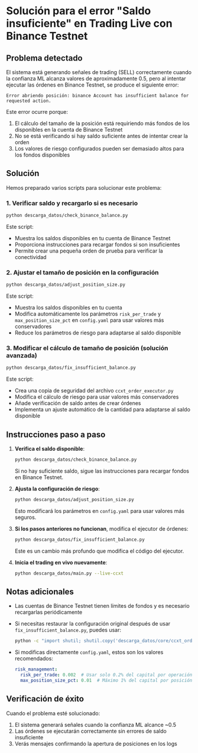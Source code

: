 # Solución para el error "Saldo insuficiente" en Trading Live con Binance Testnet

## Problema detectado

El sistema está generando señales de trading (SELL) correctamente cuando la confianza ML alcanza valores de aproximadamente 0.5, pero al intentar ejecutar las órdenes en Binance Testnet, se produce el siguiente error:

```
Error abriendo posición: binance Account has insufficient balance for requested action.
```

Este error ocurre porque:
1. El cálculo del tamaño de la posición está requiriendo más fondos de los disponibles en la cuenta de Binance Testnet
2. No se está verificando si hay saldo suficiente antes de intentar crear la orden
3. Los valores de riesgo configurados pueden ser demasiado altos para los fondos disponibles

## Solución

Hemos preparado varios scripts para solucionar este problema:

### 1. Verificar saldo y recargarlo si es necesario

```bash
python descarga_datos/check_binance_balance.py
```

Este script:
- Muestra los saldos disponibles en tu cuenta de Binance Testnet
- Proporciona instrucciones para recargar fondos si son insuficientes
- Permite crear una pequeña orden de prueba para verificar la conectividad

### 2. Ajustar el tamaño de posición en la configuración

```bash
python descarga_datos/adjust_position_size.py
```

Este script:
- Muestra los saldos disponibles en tu cuenta
- Modifica automáticamente los parámetros `risk_per_trade` y `max_position_size_pct` en `config.yaml` para usar valores más conservadores
- Reduce los parámetros de riesgo para adaptarse al saldo disponible

### 3. Modificar el cálculo de tamaño de posición (solución avanzada)

```bash
python descarga_datos/fix_insufficient_balance.py
```

Este script:
- Crea una copia de seguridad del archivo `ccxt_order_executor.py`
- Modifica el cálculo de riesgo para usar valores más conservadores
- Añade verificación de saldo antes de crear órdenes
- Implementa un ajuste automático de la cantidad para adaptarse al saldo disponible

## Instrucciones paso a paso

1. **Verifica el saldo disponible**:
   ```bash
   python descarga_datos/check_binance_balance.py
   ```
   Si no hay suficiente saldo, sigue las instrucciones para recargar fondos en Binance Testnet.

2. **Ajusta la configuración de riesgo**:
   ```bash
   python descarga_datos/adjust_position_size.py
   ```
   Esto modificará los parámetros en `config.yaml` para usar valores más seguros.

3. **Si los pasos anteriores no funcionan**, modifica el ejecutor de órdenes:
   ```bash
   python descarga_datos/fix_insufficient_balance.py
   ```
   Este es un cambio más profundo que modifica el código del ejecutor.

4. **Inicia el trading en vivo nuevamente**:
   ```bash
   python descarga_datos/main.py --live-ccxt
   ```

## Notas adicionales

- Las cuentas de Binance Testnet tienen límites de fondos y es necesario recargarlas periódicamente
- Si necesitas restaurar la configuración original después de usar `fix_insufficient_balance.py`, puedes usar:
  ```bash
  python -c "import shutil; shutil.copy('descarga_datos/core/ccxt_order_executor.py.bak', 'descarga_datos/core/ccxt_order_executor.py')"
  ```

- Si modificas directamente `config.yaml`, estos son los valores recomendados:
  ```yaml
  risk_management:
    risk_per_trade: 0.002  # Usar solo 0.2% del capital por operación
    max_position_size_pct: 0.01  # Máximo 1% del capital por posición
  ```

## Verificación de éxito

Cuando el problema esté solucionado:
1. El sistema generará señales cuando la confianza ML alcance ~0.5
2. Las órdenes se ejecutarán correctamente sin errores de saldo insuficiente
3. Verás mensajes confirmando la apertura de posiciones en los logs